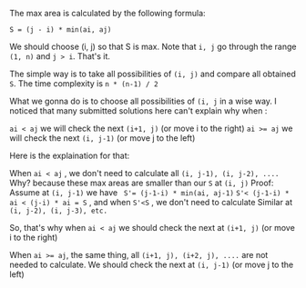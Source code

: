 The max area is calculated by the following formula:

    S = (j - i) * min(ai, aj)

We should choose (i, j) so that S is max. Note that ```i, j``` go through the range ```(1, n)``` and ```j > i```. That's it.

The simple way is to take all possibilities of ```(i, j)``` and compare all obtained ```S```. The time complexity is ```n * (n-1) / 2```

What we gonna do is to choose all possibilities of ```(i, j``` in a wise way. I noticed that many submitted solutions here can't explain why when :

  ```ai < aj``` we will check the next 
  ```(i+1, j)``` (or move i to the right)
  ```ai >= aj``` we will check the next 
  ```(i, j-1)``` (or move j to the left)
 
Here is the explaination for that:

When ``ai < aj`` , we don't need to calculate all ```(i, j-1), (i, j-2), ....``` Why? because these max areas are smaller than our ```S``` at ```(i, j)```
Proof: Assume at ```(i, j-1)``` we have ``` S'= (j-1-i) * min(ai, aj-1)```
```S'< (j-1-i) * ai < (j-i) * ai = S``` , and when ```S'<S``` , we don't need to calculate
Similar at ```(i, j-2), (i, j-3), etc.```

So, that's why when ```ai < aj``` we should check the next at ```(i+1, j)``` (or move i to the right)

When ```ai >= aj```, the same thing, all ```(i+1, j), (i+2, j), ....``` are not needed to calculate.
We should check the next at ```(i, j-1)``` (or move j to the left)
